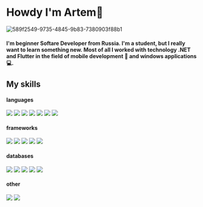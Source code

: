 # Howdy I'm Artem👋

![589f2549-9735-4845-9b83-7380903f88b1](https://user-images.githubusercontent.com/95878097/197953080-04b1987f-a776-441f-b370-1e42b1881e7a.jpeg)

#### I'm beginner Softare Developer from Russia. I'm a student, but I really want to learn something new. Most of all I worked with technology .NET and Flutter in the field of mobile development 📱 and windows applications 💻.

## My skills
#### languages
<img src="https://img.shields.io/badge/C and C++-000000?style=for-the-badge&logo=C&logoColor=00599C"/> <img src="https://img.shields.io/badge/Kotlin-000000?style=for-the-badge&logo=Kotlin&logoColor=7F52FF"/> <img src="https://img.shields.io/badge/Dart-000000?style=for-the-badge&logo=Dart&logoColor=0175C2"/> <img src="https://img.shields.io/badge/Python-000000?style=for-the-badge&logo=Python&logoColor=3776AB"/> <img src="https://img.shields.io/badge/JavaScript-000000?style=for-the-badge&logo=JavaScript&logoColor=F7DF1E"/> <img src="https://img.shields.io/badge/C sharp-000000?style=for-the-badge&logo=csharp&logoColor=512BD4"/> <img src="https://img.shields.io/badge/Solidity-000000?style=for-the-badge&logo=Solidity&logoColor=363636"/>
#### frameworks 
<img src="https://img.shields.io/badge/Xamarin-000000?style=for-the-badge&logo=Xamarin&logoColor=3498DB"/>  <img src="https://img.shields.io/badge/Flutter-000000?style=for-the-badge&logo=Flutter&logoColor=02569B"/>  <img src="https://img.shields.io/badge/React-000000?style=for-the-badge&logo=React&logoColor=61DAFB"/>  <img src="https://img.shields.io/badge/Vue-000000?style=for-the-badge&logo=Vue.js&logoColor=4FC08D"/>  <img src="https://img.shields.io/badge/.NET MAUI-000000?style=for-the-badge&logo=.NET&logoColor=5B0BB5"/>
#### databases
<img src="https://img.shields.io/badge/Firebase-000000?style=for-the-badge&logo=Firebase&logoColor=FFCA28"/> <img src="https://img.shields.io/badge/SQLite-000000?style=for-the-badge&logo=SQLite&logoColor=003B57"/> <img src="https://img.shields.io/badge/Realm-000000?style=for-the-badge&logo=Realm&logoColor=39477F"/> <img src="https://img.shields.io/badge/mongodb-000000?style=for-the-badge&logo=mongodb&logoColor=47A248"/> <img src="https://img.shields.io/badge/MySQL-000000?style=for-the-badge&logo=MySQL&logoColor=4479A1"/>
#### other
<img src="https://img.shields.io/badge/notion-000000?style=for-the-badge&logo=Notion&logoColor=FFFFFF"/> <img src="https://img.shields.io/badge/gitbook-000000?style=for-the-badge&logo=GitBook&logoColor=FFFFFF"/> 

<!--
**ArtemSorin/ArtemSorin** is a ✨ _special_ ✨ repository because its `README.md` (this file) appears on your GitHub profile.

Here are some ideas to get you started:

- 🔭 I’m currently working on ...
- 🌱 I’m currently learning ...
- 👯 I’m looking to collaborate on ...
- 🤔 I’m looking for help with ...
- 💬 Ask me about ...
- 📫 How to reach me: ...
- 😄 Pronouns: ...
- ⚡ Fun fact: ...
-->
